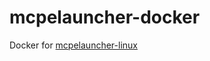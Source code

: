 # mcpelauncher-docker
Docker for [mcpelauncher-linux](https://github.com/MCMrARM/mcpelauncher-linux)
